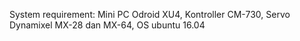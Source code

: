 System requirement:
Mini PC Odroid XU4, Kontroller CM-730, Servo Dynamixel MX-28 dan MX-64, OS ubuntu 16.04
